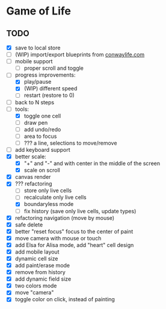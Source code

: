 # Game of Life

## TODO
- [x] save to local store
- [ ] (WIP) import/export blueprints from [conwaylife.com](https://conwaylife.com/ref/lexicon/zip/nbeluchenko/lexr_m.htm)
- [ ] mobile support
  - [ ] proper scroll and toggle 
- [ ] progress improvements:
  - [x] play/pause
  - [x] (WIP) different speed
  - [ ] restart (restore to 0)
- [ ] back to N steps
- [ ] tools:
  - [x] toggle one cell
  - [ ] draw pen
  - [ ] add undo/redo
  - [ ] area to focus
  - [ ] ??? a line, selections to move/remove
- [ ] add keyboard support
- [x] better scale:
  - [x] "+" and "-" and with center in the middle of the screen
  - [x] scale on scroll
- [x] canvas render
- [x] ??? refactoring
  - [ ] store only live cells
  - [ ] recalculate only live cells
  - [x] boundaryless mode
  - [ ] fix history (save only live cells, update types)
- [x] refactoring navigation (move by mouse)
- [x] safe delete
- [x] better "reset focus" focus to the center of paint
- [x] move camera with mouse or touch
- [x] add Elsa for Alisa mode, add "heart" cell design
- [x] add mobile layout
- [x] dynamic cell size
- [x] add paint/erase mode
- [x] remove from history
- [x] add dynamic field size
- [x] two colors mode
- [x] move "camera"
- [x] toggle color on click, instead of painting
